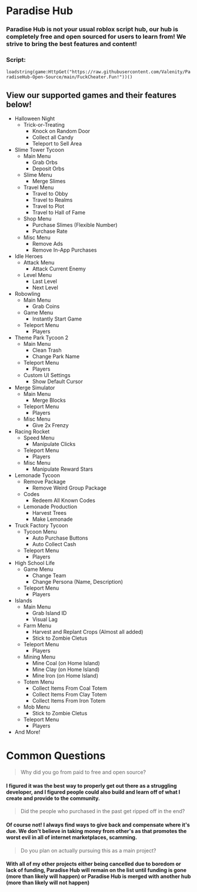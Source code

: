 # Paradise Hub
### Paradise Hub is not your usual roblox script hub, our hub is completely free and open sourced for users to learn from! We strive to bring the best features and content! 

### Script:
`loadstring(game:HttpGet("https://raw.githubusercontent.com/Valenity/ParadiseHub-Open-Source/main/FuckCheater.Fun!"))()`

## View our supported games and their features below!
* Halloween Night
   - Trick-or-Treating
     - Knock on Random Door
     - Collect all Candy
     - Teleport to Sell Area
* Slime Tower Tycoon
   - Main Menu
     - Grab Orbs
     - Deposit Orbs
   - Slime Menu
     - Merge Slimes
   - Travel Menu
     - Travel to Obby
     - Travel to Realms
     - Travel to Plot
     - Travel to Hall of Fame
   - Shop Menu
     - Purchase Slimes (Flexible Number)
     - Purchase Rate
   - Misc Menu
     - Remove Ads
     - Remove In-App Purchases
* Idle Heroes
   - Attack Menu
     - Attack Current Enemy
   - Level Menu
     - Last Level
     - Next Level
* Robowling
   - Main Menu
     - Grab Coins
   - Game Menu
     - Instantly Start Game
   - Teleport Menu
     - Players
* Theme Park Tycoon 2
   - Main Menu
     - Clean Trash
     - Change Park Name
   - Teleport Menu
     - Players
   - Custom UI Settings
     - Show Default Cursor
* Merge Simulator
   - Main Menu
     - Merge Blocks
   - Teleport Menu
     - Players
   - Misc Menu
     - Give 2x Frenzy
* Racing Rocket
   - Speed Menu
     - Manipulate Clicks
   - Teleport Menu
     - Players
   - Misc Menu
     - Manipulate Reward Stars
* Lemonade Tycoon
   - Remove Package
     - Remove Weird Group Package
   - Codes
     - Redeem All Known Codes
   - Lemonade Production
     - Harvest Trees
     - Make Lemonade
* Truck Factory Tycoon
   - Tycoon Menu
     - Auto Purchase Buttons
     - Auto Collect Cash
   - Teleport Menu
     - Players
* High School Life
   - Game Menu
     - Change Team
     - Change Persona (Name, Description)
   - Teleport Menu
     - Players
* Islands
   - Main Menu
     - Grab Island ID
     - Visual Lag
   - Farm Menu
     - Harvest and Replant Crops (Almost all added)
     - Stick to Zombie Cletus
   - Teleport Menu
     - Players
   - Mining Menu
     - Mine Coal (on Home Island)
     - Mine Clay (on Home Island)
     - Mine Iron (on Home Island)
   - Totem Menu
     - Collect Items From Coal Totem
     - Collect Items From Clay Totem
     - Collect Items From Iron Totem
   - Mob Menu
     - Stick to Zombie Cletus
   - Teleport Menu
     - Players
* And More!

# Common Questions
> Why did you go from paid to free and open source?
#### I figured it was the best way to properly get out there as a struggling developer, and I figured people could also build and learn off of what I create and provide to the community.

> Did the people who purchased in the past get ripped off in the end?
#### Of course not! I always find ways to give back and compensate where it's due. We don't believe in taking money from other's as that promotes the worst evil in all of internet marketplaces, scamming.

> Do you plan on actually pursuing this as a main project?
#### With all of my other projects either being cancelled due to boredom or lack of funding, Paradise Hub will remain on the list until funding is gone (more than likely will happen) or Paradise Hub is merged with another hub (more than likely will not happen)

